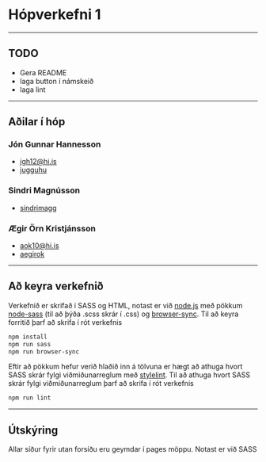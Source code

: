 # Hópverkefni 1
---
## TODO

- Gera README
- laga button í námskeið
- laga lint
---
## Aðilar í hóp

### Jón Gunnar Hannesson
 - jgh12@hi.is
 - [jugguhu](https://github.com/jugguhu)

### Sindri Magnússon

 - [sindrimagg](https://github.com/sindrimagg)

### Ægir Örn Kristjánsson
 - aok10@hi.is
 - [aegirok](https://github.com/aegirok)
 ---
## Að keyra verkefnið
Verkefnið er skrifað í SASS og HTML, notast er við [node.js](https://nodejs.org/en/) með pökkum [node-sass](https://www.npmjs.com/package/node-sass) (til að þýða .scss skrár í .css) og [browser-sync](https://www.npmjs.com/package/browser-sync).
Til að keyra forritið þarf að skrifa í rót verkefnis
```bash
npm install
npm run sass
npm run browser-sync
```

Eftir að pökkum hefur verið hlaðið inn á tölvuna er hægt að athuga hvort SASS skrár fylgi viðmiðunarreglum með [stylelint](https://stylelint.io/).
Til að athuga hvort SASS skrár fylgi viðmiðunarreglum þarf að skrifa í rót verkefnis
```bash
npm run lint
```
---
## Útskýring
Allar síður fyrir utan forsíðu eru geymdar í pages möppu. Notast er við SASS

